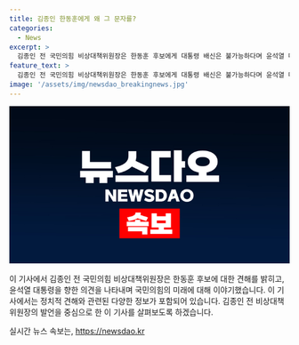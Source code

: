 ```yaml
---
title: 김종인 한동훈에게 왜 그 문자를?
categories:
  - News
excerpt: >
  김종인 전 국민의힘 비상대책위원장은 한동훈 후보에게 대통령 배신은 불가능하다며 윤석열 대통령을 지지해야 한다고 강조했다. 그는 윤석열 대통령의 성패가 국민의힘의 생존과 직결된다고 덧붙였으며, 다른 경쟁 후보들을 비판하며 한 후보를 지지했다. 또한, 검사 출신 대통령에 대한 부정적인 견해를 밝히며 검사 출신이 지도자가 될 수 없다고 주장했다.
feature_text: >
  김종인 전 국민의힘 비상대책위원장은 한동훈 후보에게 대통령 배신은 불가능하다며 윤석열 대통령을 지지해야 한다고 강조했다. 그는 윤석열 대통령의 성패가 국민의힘의 생존과 직결된다고 덧붙였으며, 다른 경쟁 후보들을 비판하며 한 후보를 지지했다. 또한, 검사 출신 대통령에 대한 부정적인 견해를 밝히며 검사 출신이 지도자가 될 수 없다고 주장했다.
image: '/assets/img/newsdao_breakingnews.jpg'
---
```


<p><img src="/assets/img/newsdao_breakingnews.jpg" alt="pcversion 속보" /></p>

<p>이 기사에서 김종인 전 국민의힘 비상대책위원장은 한동훈 후보에 대한 견해를 밝히고, 윤석열 대통령을 향한 의견을 나타내며 국민의힘의 미래에 대해 이야기했습니다. 이 기사에서는 정치적 견해와 관련된 다양한 정보가 포함되어 있습니다. 김종인 전 비상대책위원장의 발언을 중심으로 한 이 기사를 살펴보도록 하겠습니다.</p>
실시간 뉴스 속보는, <a href="https://newsdao.kr" rel="dofollow">https://newsdao.kr</a>


